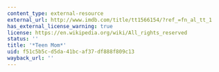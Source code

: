 ```yaml
---
content_type: external-resource
external_url: http://www.imdb.com/title/tt1566154/?ref_=fn_al_tt_1
has_external_license_warning: true
license: https://en.wikipedia.org/wiki/All_rights_reserved
status: ''
title: '*Teen Mom*'
uid: f51c5b5c-d5da-41bc-af37-df888f809c13
wayback_url: ''
---
```

